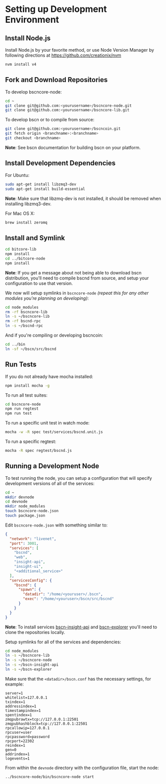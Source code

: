 # Setting up Development Environment

## Install Node.js

Install Node.js by your favorite method, or use Node Version Manager by following directions at https://github.com/creationix/nvm

```bash
nvm install v4
```

## Fork and Download Repositories

To develop bscncore-node:

```bash
cd ~
git clone git@github.com:<yourusername>/bscncore-node.git
git clone git@github.com:<yourusername>/bscncore-lib.git
```

To develop bscn or to compile from source:

```bash
git clone git@github.com:<yourusername>/bscncoin.git
git fetch origin <branchname>:<branchname>
git checkout <branchname>
```
**Note**: See bscn documentation for building bscn on your platform.


## Install Development Dependencies

For Ubuntu:
```bash
sudo apt-get install libzmq3-dev
sudo apt-get install build-essential
```
**Note**: Make sure that libzmq-dev is not installed, it should be removed when installing libzmq3-dev.


For Mac OS X:
```bash
brew install zeromq
```

## Install and Symlink

```bash
cd bitcore-lib
npm install
cd ../bitcore-node
npm install
```
**Note**: If you get a message about not being able to download bscn distribution, you'll need to compile bscnd from source, and setup your configuration to use that version.


We now will setup symlinks in `bscncore-node` *(repeat this for any other modules you're planning on developing)*:
```bash
cd node_modules
rm -rf bscncore-lib
ln -s ~/bscncore-lib
rm -rf bscnd-rpc
ln -s ~/bscnd-rpc
```

And if you're compiling or developing bscncoin:
```bash
cd ../bin
ln -sf ~/bscn/src/bscnd
```

## Run Tests

If you do not already have mocha installed:
```bash
npm install mocha -g
```

To run all test suites:
```bash
cd bscncore-node
npm run regtest
npm run test
```

To run a specific unit test in watch mode:
```bash
mocha -w -R spec test/services/bscnd.unit.js
```

To run a specific regtest:
```bash
mocha -R spec regtest/bscnd.js
```

## Running a Development Node

To test running the node, you can setup a configuration that will specify development versions of all of the services:

```bash
cd ~
mkdir devnode
cd devnode
mkdir node_modules
touch bscncore-node.json
touch package.json
```

Edit `bscncore-node.json` with something similar to:
```json
{
  "network": "livenet",
  "port": 3001,
  "services": [
    "bscnd",
    "web",
    "insight-api",
    "insight-ui",
    "<additional_service>"
  ],
  "servicesConfig": {
    "bscnd": {
      "spawn": {
        "datadir": "/home/<youruser>/.bscn",
        "exec": "/home/<youruser>/bscn/src/bscnd"
      }
    }
  }
}
```

**Note**: To install services [bscn-insight-api](https://github.com/BSCN-Project/insight-api) and [bscn-explorer](https://github.com/BSCN-Project/bscn-explorer) you'll need to clone the repositories locally.

Setup symlinks for all of the services and dependencies:

```bash
cd node_modules
ln -s ~/bscncore-lib
ln -s ~/bscncore-node
ln -s ~/bscn-insight-api
ln -s ~/bscn-explorer
```

Make sure that the `<datadir>/bscn.conf` has the necessary settings, for example:
```
server=1
whitelist=127.0.0.1
txindex=1
addressindex=1
timestampindex=1
spentindex=1
zmqpubrawtx=tcp://127.0.0.1:22501
zmqpubhashblock=tcp://127.0.0.1:22501
rpcallowip=127.0.0.1
rpcuser=user
rpcpassword=password
rpcport=22302
reindex=1
gen=0
addrindex=1
logevents=1
```

From within the `devnode` directory with the configuration file, start the node:
```bash
../bscncore-node/bin/bscncore-node start
```